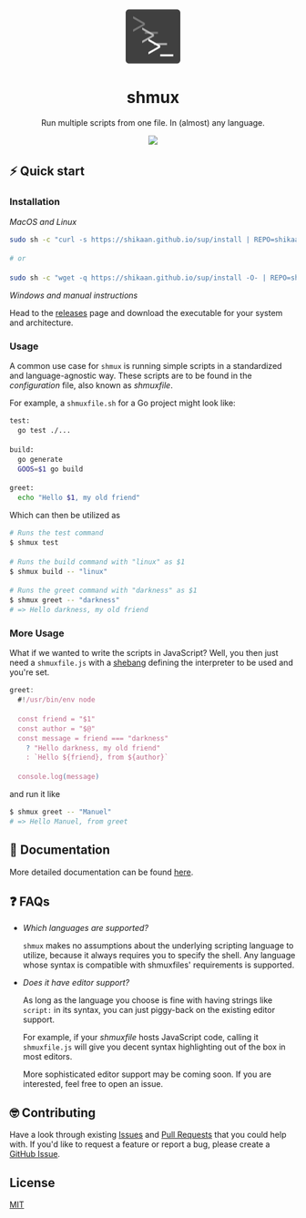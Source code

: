 <p align="center">
  <img width="96" height="96" src="./docs/96x96.png" alt="logo">
</p>

<h1 align="center">shmux</h1>

<p align="center">
Run multiple scripts from one file. In (almost) any language.
</p>

<p align="center">
  <a href="https://asciinema.org/a/548928" target="_blank">
    <img src="https://asciinema.org/a/548928.svg" height="288"/>
  </a>
</p>

## ⚡️ Quick start

### Installation

_MacOS and Linux_
```sh
sudo sh -c "curl -s https://shikaan.github.io/sup/install | REPO=shikaan/shmux sh -"

# or

sudo sh -c "wget -q https://shikaan.github.io/sup/install -O- | REPO=shikaan/shmux sh -"
```

_Windows and manual instructions_

Head to the [releases](https://github.com/shikaan/shmux/releases) page and download the executable for your system and architecture.

### Usage

A common use case for `shmux` is running simple scripts in a standardized and language-agnostic way. These scripts are to be found in the _configuration_ file, also known as _shmuxfile_.

For example, a `shmuxfile.sh` for a Go project might look like: 

```sh
test:
  go test ./...

build:
  go generate
  GOOS=$1 go build

greet:
  echo "Hello $1, my old friend"
```

Which can then be utilized as

```bash
# Runs the test command
$ shmux test

# Runs the build command with "linux" as $1
$ shmux build -- "linux"

# Runs the greet command with "darkness" as $1
$ shmux greet -- "darkness" 
# => Hello darkness, my old friend
```

### More Usage

What if we wanted to write the scripts in JavaScript? Well, you then just need a `shmuxfile.js` with a [shebang](https://en.wikipedia.org/wiki/Shebang_(Unix)) defining the interpreter to be used and you're set.

```js
greet:
  #!/usr/bin/env node

  const friend = "$1"
  const author = "$@"
  const message = friend === "darkness" 
    ? "Hello darkness, my old friend"
    : `Hello ${friend}, from ${author}`
  
  console.log(message)
```

and run it like

```bash
$ shmux greet -- "Manuel"
# => Hello Manuel, from greet
```

## 📄 Documentation

More detailed documentation can be found [here](./docs/docs.md).

## ❓ FAQs

* _Which languages are supported?_
  
  `shmux` makes no assumptions about the underlying scripting language to utilize, because it always requires you to specify the shell. Any language whose syntax is compatible with shmuxfiles' requirements is supported.

* _Does it have editor support?_

  As long as the language you choose is fine with having strings like `script:` in its syntax, you can just piggy-back on the existing editor support. 
  
  For example, if your _shmuxfile_ hosts JavaScript code, calling it `shmuxfile.js` will give you decent syntax highlighting out of the box in most editors.

  More sophisticated editor support may be coming soon. If you are interested, feel free to open an issue.

## 🤓 Contributing

Have a look through existing [Issues](https://github.com/shikaan/shmux/issues) and [Pull Requests](https://github.com/shikaan/shmux/pulls) that you could help with. If you'd like to request a feature or report a bug, please create a [GitHub Issue](https://github.com/shikaan/shmux/issues).

## License

[MIT](./LICENSE)

